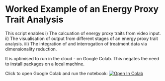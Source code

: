 # Worked Example of an Energy Proxy Trait Analysis

This script enables 
i) The calcuation of energy proxy traits from video input.
ii) The visualisation of output from different stages of an energy proxy trait analysis.
iii) The integration of and interrogation of treatment data via dimensionality reduction.

It is optimised to run in the cloud - on Google Colab. This negates the need to install packages on a local machine.

Click to open Google Colab and run the notebook: [![Open In Colab](https://colab.research.google.com/assets/colab-badge.svg)](https://colab.research.google.com/github/EmbryoPhenomics/embryocv_ept_examples/blob/main/Simple_EPT_Example.ipynb)

